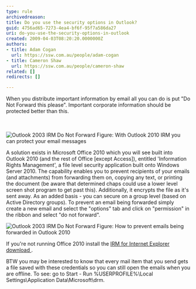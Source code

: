 ```yaml
---
type: rule
archivedreason: 
title: Do you use the security options in Outlook?
guid: 4756ad65-7273-4ea4-bf6f-95f7a586da27
uri: do-you-use-the-security-options-in-outlook
created: 2009-04-03T08:20:20.0000000Z
authors:
- title: Adam Cogan
  url: https://ssw.com.au/people/adam-cogan
- title: Cameron Shaw
  url: https://ssw.com.au/people/cameron-shaw
related: []
redirects: []

---
```



<p>When you distribute important information by email all you can do is put &quot;Do Not Forward this please&quot;. Important corporate information should be protected better than this.</p>

<br><excerpt class='endintro'></excerpt><br>
  <img src="/Communication/RulesToBetterEmail/PublishingImages/outlookIRM.jpg" alt="Outlook 2003 IRM Do Not Forward" class="ms-rteCustom-ImageArea" />
<font class="ms-rteCustom-FigureNormal">Figure&#58; With Outlook 2010 IRM you can protect your email messages </font>

<p>A solution exists in Microsoft Office 2010 which you will see built into Outlook 2010 (and the rest of Office [except Access]), entitled 'Information Rights Management', a file level security application built onto Windows Server 2010. The capability enables you to prevent recipients of your emails (and attachments) from forwarding them on, copying any text, or printing the document (be aware that determined chaps could use a lower level screen shot program to get past this). Additionally, it encrypts the file as it's sent away. As an added basis - you can secure on a group level (based on Active Directory groups).
To prevent an email being forwarded simply create a new email and select the &quot;options&quot; tab and click on &quot;permission&quot; in the ribbon and select &quot;do not forward&quot;.
</p>

<img src="/Communication/RulesToBetterEmail/PublishingImages/outlook-prevent-FW.jpg" alt="Outlook 2003 IRM Do Not Forward" class="ms-rteCustom-ImageArea" />
<font class="ms-rteCustom-FigureNormal">Figure&#58; How to prevent emails being forwarded in Outlook 2010</font>

<p>If you're not running Office 2010 install the <a href="http&#58;//www.ssw.com.au/ssw/Redirect/Microsoft/Office2003IRMDownload.htm" target="_blank">IRM for Internet Explorer download </a>.</p>
<p>BTW you may be interested to know that every mail item that you send gets a file saved with these credentials so you can still open the emails when you are offline. To see&#58; go to Start - Run %USERPROFILE%\Local Settings\Application Data\Microsoft\drm.</p>




